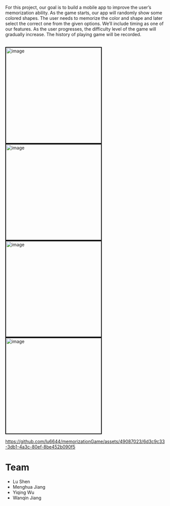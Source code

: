 For this project, our goal is to build a mobile app to improve the user’s memorization ability. As the game starts, our app will randomly show some colored shapes. The user needs to memorize the color and shape and later select the correct one from the given options. We’ll include timing as one of our features. As the user progresses, the difficulty level of the game will gradually increase. The history of playing game will be recorded.
<br>
<br>

<img height="300" alt="image" src="https://github.com/lu6644/memorizationGame/assets/49087023/5dd54608-0b50-428e-8339-d7db4890b8bd" style="border:2px solid black">
<img height="300" alt="image" src="https://github.com/lu6644/memorizationGame/assets/49087023/8bfab11f-76bc-42ed-b76e-78b6aa32091d" style="border:2px solid black">
<img height="300" alt="image" src="https://github.com/lu6644/memorizationGame/assets/49087023/5a6131a1-93f0-41ef-8226-4295ec4a17ed" style="border:2px solid black">
<img height="300" alt="image" src="https://github.com/lu6644/memorizationGame/assets/49087023/7eea0841-fdce-4f48-88c3-83891bdbe5bc" style="border:2px solid black">

https://github.com/lu6644/memorizationGame/assets/49087023/6d3c9c33-3db1-4a3c-80ef-8be452b090f5

# Team
- Lu Shen
- Menghua Jiang
- Yiqing Wu
- Wanqin Jiang
